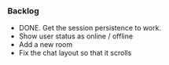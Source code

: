 ### Backlog

- DONE. Get the session persistence to work.
- Show user status as online / offline
- Add a new room
- Fix the chat layout so that it scrolls
